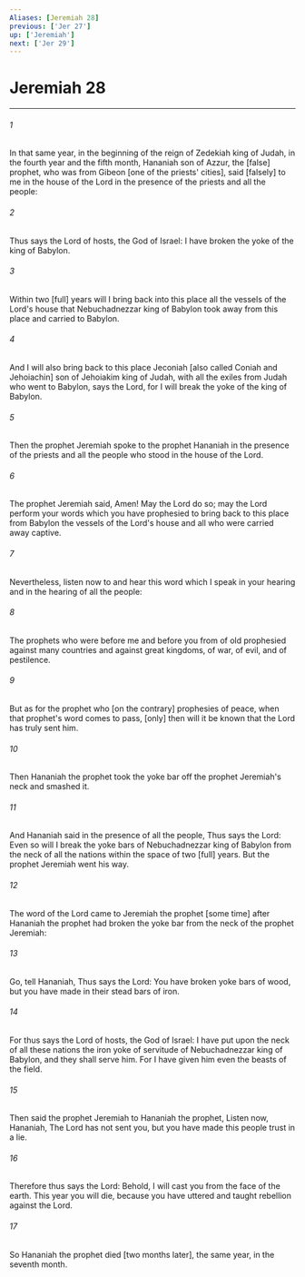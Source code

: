 ```yaml
---
Aliases: [Jeremiah 28]
previous: ['Jer 27']
up: ['Jeremiah']
next: ['Jer 29']
---
```

# Jeremiah 28

***














###### 1 






In that same year, in the beginning of the reign of Zedekiah king of Judah, in the fourth year and the fifth month, Hananiah son of Azzur, the [false] prophet, who was from Gibeon [one of the priests' cities], said [falsely] to me in the house of the Lord in the presence of the priests and all the people: 













###### 2 






Thus says the Lord of hosts, the God of Israel: I have broken the yoke of the king of Babylon. 













###### 3 






Within two [full] years will I bring back into this place all the vessels of the Lord's house that Nebuchadnezzar king of Babylon took away from this place and carried to Babylon. 













###### 4 






And I will also bring back to this place Jeconiah [also called Coniah and Jehoiachin] son of Jehoiakim king of Judah, with all the exiles from Judah who went to Babylon, says the Lord, for I will break the yoke of the king of Babylon. 













###### 5 






Then the prophet Jeremiah spoke to the prophet Hananiah in the presence of the priests and all the people who stood in the house of the Lord. 













###### 6 






The prophet Jeremiah said, Amen! May the Lord do so; may the Lord perform your words which you have prophesied to bring back to this place from Babylon the vessels of the Lord's house and all who were carried away captive. 













###### 7 






Nevertheless, listen now to and hear this word which I speak in your hearing and in the hearing of all the people: 













###### 8 






The prophets who were before me and before you from of old prophesied against many countries and against great kingdoms, of war, of evil, and of pestilence. 













###### 9 






But as for the prophet who [on the contrary] prophesies of peace, when that prophet's word comes to pass, [only] then will it be known that the Lord has truly sent him. 













###### 10 






Then Hananiah the prophet took the yoke bar off the prophet Jeremiah's neck and smashed it. 













###### 11 






And Hananiah said in the presence of all the people, Thus says the Lord: Even so will I break the yoke bars of Nebuchadnezzar king of Babylon from the neck of all the nations within the space of two [full] years. But the prophet Jeremiah went his way. 













###### 12 






The word of the Lord came to Jeremiah the prophet [some time] after Hananiah the prophet had broken the yoke bar from the neck of the prophet Jeremiah: 













###### 13 






Go, tell Hananiah, Thus says the Lord: You have broken yoke bars of wood, but you have made in their stead bars of iron. 













###### 14 






For thus says the Lord of hosts, the God of Israel: I have put upon the neck of all these nations the iron yoke of servitude of Nebuchadnezzar king of Babylon, and they shall serve him. For I have given him even the beasts of the field. 













###### 15 






Then said the prophet Jeremiah to Hananiah the prophet, Listen now, Hananiah, The Lord has not sent you, but you have made this people trust in a lie. 













###### 16 






Therefore thus says the Lord: Behold, I will cast you from the face of the earth. This year you will die, because you have uttered and taught rebellion against the Lord. 













###### 17 






So Hananiah the prophet died [two months later], the same year, in the seventh month.
